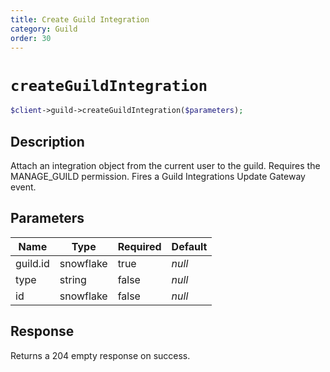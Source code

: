 ```yaml
---
title: Create Guild Integration
category: Guild
order: 30
---
```


# `createGuildIntegration`

```php
$client->guild->createGuildIntegration($parameters);
```

## Description

Attach an integration object from the current user to the guild. Requires the MANAGE_GUILD permission.  Fires a Guild Integrations Update Gateway event.

## Parameters


Name | Type | Required | Default
--- | --- | --- | ---
guild.id | snowflake | true | *null*
type | string | false | *null*
id | snowflake | false | *null*

## Response

Returns a 204 empty response on success.

